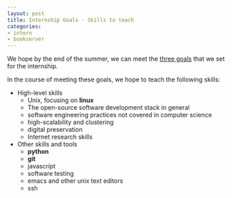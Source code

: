 ```yaml
---
layout: post
title: Internship Goals - Skills to teach
categories:
- intern
- bookserver
---
```


We hope by the end of the summer, we can meet the [three goals](/bookserver/intern/2010/05/24/internship-day1.html)
that we set for the internship.

In the course of meeting these goals, we hope to teach the following skills:

* High-level skills
    * Unix, focusing on **linux**
    * The open-source software development stack in general
    * software engineering practices not covered in computer science
    * high-scalability and clustering
    * digital preservation
    * Internet research skills
* Other skills and tools
    * **python**
    * **git**
    * javascript
    * software testing
    * emacs and other unix text editors
    * ssh

    